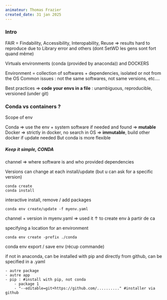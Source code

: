 ```yaml
---
animateur: Thomas Frazier
created_date: 31 jan 2025
---
```

### Intro

FAIR = Findability, Accessibility, Interopability, Reuse
=> results hard to reproduce due to Library error and others (dont SetWD les gens sont fort quand même)

Virtuals environments (conda (provided by anaconda)) and DOCKERS

Environment = collection of softwares + dependencies, isolated or not from the OS
Common issues : not the same softwares, not same versions, etc....

Best practices => **code your envs in a file** : unambiguous, reproducible, versioned (under git)


### Conda vs containers ?

Scope of env 

Conda => use the env + system software if needed and found => **mutable**
Docker => strictly in docker, no search in OS => **immutable**, build other docker if update needed
But conda is more flexible

##### Keep it simple, CONDA

channel => where software is and who provided
dependencies 

Versions can change at each install/update (but u can ask for a specific version)

```
conda create 
conda install
```

interactive install, remove / add packages

```
conda env create/update -f myenv.yaml
```
channel + version in myenv.yaml => used it ↑ to create env à partir de ca

specifying a location for an environment
```
conda env create -prefix ./conda
```

conda env export / save env
(récup commande)

if not in anaconda, can be installed with pip and directly from github, can be specified in a .yaml
```
- autre package
- autre app
- pip : #install with pip, not conda
	- package 1
	- "--editable=git+https://github.com/.........." #installer via github
```


